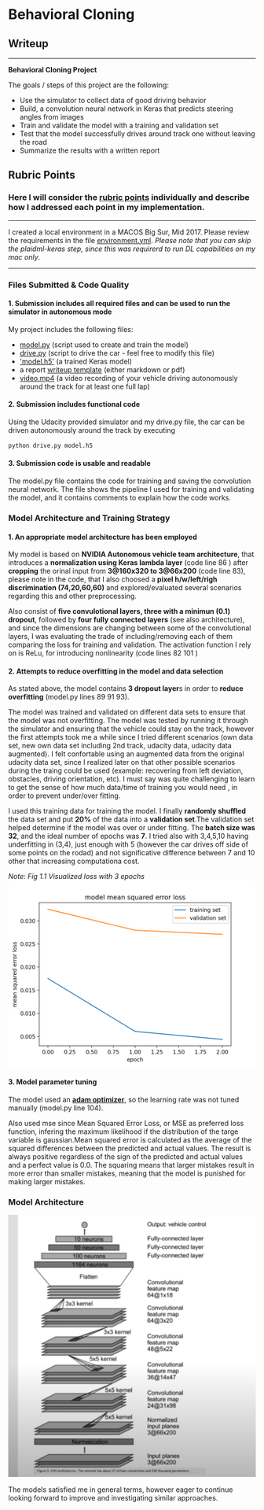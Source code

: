 # **Behavioral Cloning** 

## Writeup 

---

**Behavioral Cloning Project**

The goals / steps of this project are the following:
* Use the simulator to collect data of good driving behavior
* Build, a convolution neural network in Keras that predicts steering angles from images
* Train and validate the model with a training and validation set
* Test that the model successfully drives around track one without leaving the road
* Summarize the results with a written report


[//]: # (Image References)

[image1]: ./examples/architecture.png "Architecture"
[image2]: ./examples/Figure_1.png "Visualizing loss Epochs"


## Rubric Points
### Here I will consider the [rubric points](https://review.udacity.com/#!/rubrics/432/view) individually and describe how I addressed each point in my implementation.  
---
I created a local environment in a MACOS Big Sur, Mid 2017. Please review the requirements in the file [environment.yml](https://github.com/rcgonzsv/Behavioral-Cloning-P3-rcgonzsv/blob/main/environment-plaidml-keras.yml). *Please note that you can skip the plaidml-keras step, since this was requirerd to run DL capabilities on my mac only*.

---
### Files Submitted & Code Quality

#### 1. Submission includes all required files and can be used to run the simulator in autonomous mode

My project includes the following files:
* [model.py](https://github.com/rcgonzsv/Behavioral-Cloning-P3-rcgonzsv/blob/main/model.py) (script used to create and train the model)
* [drive.py](https://github.com/rcgonzsv/Behavioral-Cloning-P3-rcgonzsv/blob/main/drive.py)  (script to drive the car - feel free to modify this file)
* ['model.h5'](https://github.com/rcgonzsv/Behavioral-Cloning-P3-rcgonzsv/blob/main/models.model.h5) (a trained Keras model)
* a report [writeup template](https://github.com/rcgonzsv/Behavioral-Cloning-P3-rcgonzsv/blob/main/writeup_template.md) (either markdown or pdf)
* [video.mp4](https://github.com/rcgonzsv/Behavioral-Cloning-P3-rcgonzsv/blob/main/drive.py) (a video recording of your vehicle driving autonomously around the track for at least one full lap)

#### 2. Submission includes functional code
Using the Udacity provided simulator and my drive.py file, the car can be driven autonomously around the track by executing 
```sh
python drive.py model.h5
```

#### 3. Submission code is usable and readable

The model.py file contains the code for training and saving the convolution neural network. The file shows the pipeline I used for training and validating the model, and it contains comments to explain how the code works.

### Model Architecture and Training Strategy

#### 1. An appropriate model architecture has been employed

My model is based on **NVIDIA Autonomous vehicle team architecture**, that introduces a **normalization using Keras lambda layer** (code line 86 ) after **cropping** the orinal input from **3@160x320 to 3@66x200** (code line 83), please note in the code, that I also choosed a **pixel h/w/left/righ discrimination (74,20,60,60)** and explored/evaluated several scenarios regarding this and other preprocessing.

Also consist of **five convulotional layers, three with a minimun (0.1) dropout**, followed by **four fully connected layers** (see also architecture), and since the dimensions are changing between some of the convolutional layers, I was evaluating the trade of including/removing each of them comparing the loss for training and validation. The activation function I rely on is ReLu, for introducing nonlinearity (code lines 82 101 )

#### 2. Attempts to reduce overfitting in the model and data selection

As stated above, the model contains **3 dropout layer**s in order to **reduce overfitting** (model.py lines 89 91 93). 

The model was trained and validated on different data sets to ensure that the model was not overfitting. The model was tested by running it through the simulator and ensuring that the vehicle could stay on the track, however the first attempts took me a while since I tried different scenarios (own data set, new own data set including 2nd track, udacity data, udacity data augmented). I felt confortable using an augmented data from the original udacity data set, since I realized later on that other possible scenarios during the traing could be used (example: recovering from left deviation, obstacles, driving orientation, etc). I must say was quite challenging to learn to get the sense of how much data/time of training you would need , in order to prevent under/over fitting.  

I used this training data for training the model. I finally **randomly shuffled** the data set and put **20%** of the data into a **validation set**.The validation set helped determine if the model was over or under fitting. The **batch size was 32**, and the ideal number of epochs was **7**. I tried also with 3,4,5,10 having underfitting in (3,4), just enough with 5 (however the car drives off side of some points on the rodad) and not significative difference between 7 and 10 other that increasing computationa cost.

*Note: Fig 1.1 Visualized loss with 3 epochs*
![alt text][image2]


#### 3. Model parameter tuning

The model used an **[adam optimizer](https://machinelearningmastery.com/adam-optimization-algorithm-for-deep-learning/)**, so the learning rate was not tuned manually (model.py line 104). 

Also used mse since Mean Squared Error Loss, or MSE as preferred loss function, infering the maximum likelihood if the distribution of the targe variable is gaussian.Mean squared error is calculated as the average of the squared differences between the predicted and actual values. The result is always positive regardless of the sign of the predicted and actual values and a perfect value is 0.0. The squaring means that larger mistakes result in more error than smaller mistakes, meaning that the model is punished for making larger mistakes.

 

### Model Architecture 

![alt text][image1]

The models satisfied me in general terms, however eager to continue looking forward to improve and investigating similar approaches.




